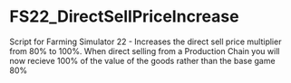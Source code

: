 # FS22_DirectSellPriceIncrease


Script for Farming Simulator 22 - Increases the direct sell price multiplier from 80% to 100%. 
When direct selling from a Production Chain you will now recieve 100% of the value of the goods rather than the base game 80%
